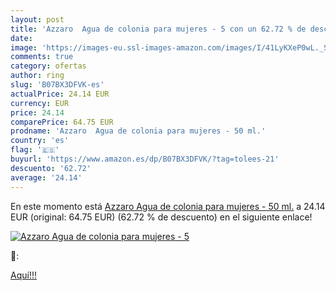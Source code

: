 ```yaml
---
layout: post
title: 'Azzaro  Agua de colonia para mujeres - 5 con un 62.72 % de descuento'
date: 
image: 'https://images-eu.ssl-images-amazon.com/images/I/41LyKXeP0wL._SL200_.jpg'
comments: true
category: ofertas
author: ring
slug: 'B07BX3DFVK-es'
actualPrice: 24.14 EUR
currency: EUR
price: 24.14
comparePrice: 64.75 EUR
prodname: 'Azzaro  Agua de colonia para mujeres - 50 ml.'
country: 'es'
flag: '🇪🇸'
buyurl: 'https://www.amazon.es/dp/B07BX3DFVK/?tag=tolees-21'
descuento: '62.72'
average: '24.14'
---
```


En este momento está [Azzaro  Agua de colonia para mujeres - 50 ml.](https://www.amazon.es/dp/B07BX3DFVK/?tag=tolees-21) a 24.14 EUR (original: 64.75 EUR) (62.72 %  de descuento) en el siguiente enlace!

[![Azzaro  Agua de colonia para mujeres - 5](https://images-eu.ssl-images-amazon.com/images/I/41LyKXeP0wL._SL200_.jpg)](https://www.amazon.es/dp/B07BX3DFVK/?tag=tolees-21)

🔎:


[Aquí!!!](https://www.amazon.es/dp/B07BX3DFVK/?tag=tolees-21)
